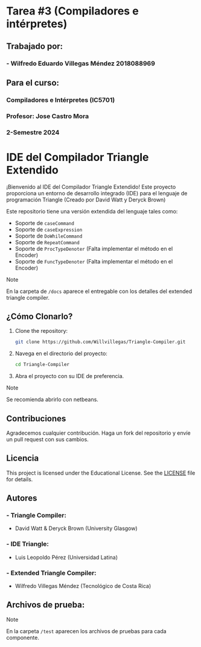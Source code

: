 # Tarea #3 (Compiladores e intérpretes)

## Trabajado por:
### - Wilfredo Eduardo Villegas Méndez 2018088969

## Para el curso:
### Compiladores e Intérpretes (IC5701)
### Profesor: Jose Castro Mora
### 2-Semestre 2024



# IDE del Compilador Triangle Extendido

¡Bienvenido al IDE del Compilador Triangle Extendido! Este proyecto proporciona un entorno de desarrollo integrado (IDE) para el lenguaje de programación Triangle (Creado por David Watt y Deryck Brown)



Este repositorio tiene una versión extendida del lenguaje tales como:
- Soporte de `caseCommand`
- Soporte de `caseExpression`
- Soporte de `DoWhileCommand`
- Soporte de `RepeatCommand`
- Soporte de `ProcTypeDenoter` (Falta implementar el método en el Encoder)
- Soporte de `FuncTypeDenoter` (Falta implementar el método en el Encoder)

> [!NOTE]
> En la carpeta de `/docs` aparece el entregable con los detalles del extended triangle compiler.




## ¿Cómo Clonarlo?

1. Clone the repository:
    ```sh
    git clone https://github.com/Willvillegas/Triangle-Compiler.git
    ```
2. Navega en el directorio del proyecto:
    ```sh
    cd Triangle-Compiler
    ```
3. Abra el proyecto con su IDE de preferencia.
> [!NOTE]
> Se recomienda abrirlo con netbeans.

## Contribuciones

Agradecemos cualquier contribución. Haga un fork del repositorio y envíe un pull request con sus cambios.

## Licencia

This project is licensed under the Educational License. See the [LICENSE](LICENSE) file for details.

## Autores

### - Triangle Compiler: 
- David Watt & Deryck Brown (University Glasgow)
### - IDE Triangle:
- Luis Leopoldo Pérez (Universidad Latina)
### - Extended Triangle Compiler: 
- Wilfredo Villegas Méndez (Tecnológico de Costa Rica)

## Archivos de prueba:
> [!NOTE]
> En la carpeta `/test` aparecen los archivos de pruebas para cada componente.